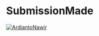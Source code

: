 # SubmissionMade

[![ArdiantoNawir](https://circleci.com/gh/ArdiantoNawir/SubmissionMade.svg?style=svg)](https://circleci.com/gh/ArdiantoNawir/SubmissionMade)
